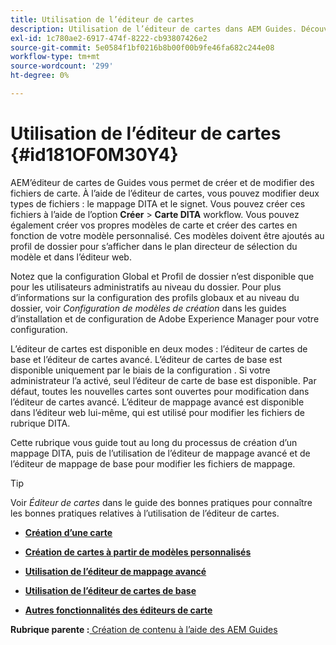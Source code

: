 ```yaml
---
title: Utilisation de l’éditeur de cartes
description: Utilisation de l’éditeur de cartes dans AEM Guides. Découvrez comment créer et modifier un fichier map dans AEM éditeur de mappage.
exl-id: 1c780ae2-6917-474f-8222-cb93807426e2
source-git-commit: 5e0584f1bf0216b8b00f00b9fe46fa682c244e08
workflow-type: tm+mt
source-wordcount: '299'
ht-degree: 0%

---
```


# Utilisation de l’éditeur de cartes {#id181OF0M30Y4}

AEM’éditeur de cartes de Guides vous permet de créer et de modifier des fichiers de carte. À l’aide de l’éditeur de cartes, vous pouvez modifier deux types de fichiers : le mappage DITA et le signet. Vous pouvez créer ces fichiers à l’aide de l’option **Créer** \> **Carte DITA** workflow. Vous pouvez également créer vos propres modèles de carte et créer des cartes en fonction de votre modèle personnalisé. Ces modèles doivent être ajoutés au profil de dossier pour s’afficher dans le plan directeur de sélection du modèle et dans l’éditeur web.

Notez que la configuration Global et Profil de dossier n’est disponible que pour les utilisateurs administratifs au niveau du dossier. Pour plus d’informations sur la configuration des profils globaux et au niveau du dossier, voir *Configuration de modèles de création* dans les guides d’installation et de configuration de Adobe Experience Manager pour votre configuration.

L’éditeur de cartes est disponible en deux modes : l’éditeur de cartes de base et l’éditeur de cartes avancé. L’éditeur de cartes de base est disponible uniquement par le biais de la configuration . Si votre administrateur l’a activé, seul l’éditeur de carte de base est disponible. Par défaut, toutes les nouvelles cartes sont ouvertes pour modification dans l’éditeur de cartes avancé. L’éditeur de mappage avancé est disponible dans l’éditeur web lui-même, qui est utilisé pour modifier les fichiers de rubrique DITA.

Cette rubrique vous guide tout au long du processus de création d’un mappage DITA, puis de l’utilisation de l’éditeur de mappage avancé et de l’éditeur de mappage de base pour modifier les fichiers de mappage.

>[!TIP]
>
> Voir *Éditeur de cartes* dans le guide des bonnes pratiques pour connaître les bonnes pratiques relatives à l’utilisation de l’éditeur de cartes.

- **[Création d’une carte](map-editor-create-map.md)**

- **[Création de cartes à partir de modèles personnalisés](create-maps-customized-templates.md)**

- **[Utilisation de l’éditeur de mappage avancé](map-editor-advanced-map-editor.md)**

- **[Utilisation de l’éditeur de cartes de base](map-editor-basic-map-editor.md)**

- **[Autres fonctionnalités des éditeurs de carte](map-editor-other-features.md)**


**Rubrique parente :**[ Création de contenu à l’aide des AEM Guides](authoring-content-xml-doc.md)
